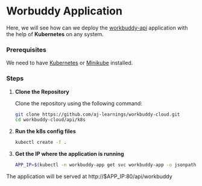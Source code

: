 # Worbuddy Application

Here, we will see how can we deploy the [workbuddy-api](https://github.com/aj-learnings/workbuddy-api) application with the help of **Kubernetes** on any system.

### Prerequisites

We need to have [Kubernetes](https://kubernetes.io/releases/download/) or [Minikube](https://minikube.sigs.k8s.io/docs/start/?arch=%2Fwindows%2Fx86-64%2Fstable%2F.exe+download) installed.


### Steps
1. **Clone the Repository**

   Clone the repository using the following command:

   ```bash
   git clone https://github.com/aj-learnings/workbuddy-cloud.git
   cd workbuddy-cloud/api/k8s
   ```
2. **Run the k8s config files**

    ```bash
   kubectl create -f .
   ```

3. **Get the IP where the application is running**

    ```bash
   APP_IP=$(kubectl -n workbuddy-app get svc workbuddy-app -o jsonpath='{.spec.clusterIP}')
   ```

The application will be served at http://$APP_IP:80/api/workbuddy